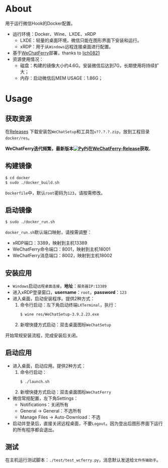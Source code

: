 # About
用于运行微信Hook的Docker配置。
*   运行环境：Docker、Wine、LXDE、xRDP
    -   LXDE：轻量的桌面环境，微信只能在图形界面下安装和运行。
    -   xRDP：用于从``Windows``远程连接桌面进行配置。
*   基于[WeChatFerry](https://github.com/lich0821/WeChatFerry)部署，thanks to [lich0821](https://github.com/lich0821/WeChatFerry/commits?author=lich0821)
*   资源使用情况：
    -   磁盘：构建的镜像大小约4.6G。安装微信后达到7G，长期使用将持续扩大；
    -   内存：启动微信后MEM USAGE：1.86G；

# Usage
## 获取资源
在[Releases](https://github.com/Saroth/docker_wechat/releases)
下载安装包``WeChatSetup``和工具包``v??.?.?.zip``，放到工程目录``docker/res``。

**WeChatFerry迭代频繁，最新版本[![PyPi](https://img.shields.io/pypi/v/wcferry.svg)](https://pypi.python.org/pypi/wcferry)在[WeChatFerry-Release](https://github.com/lich0821/WeChatFerry/releases)获取**。

## 构建镜像
```sh
$ cd docker
$ sudo ./docker_build.sh
```

``Dockerfile``中，默认``root``密码为``123``，请按需修改。

## 启动镜像
```sh
$ sudo ./docker_run.sh
```

``docker_run.sh``默认端口映射，请按需调整：
*   xRDP端口：3389，映射到主机13389
*   WeChatFerry命令端口：8001，映射到主机18001
*   WeChatFerry消息端口：8002，映射到主机18002

## 安装应用
*   ``Windows``启动``远程桌面连接``，**地址**：``服务器IP:13389``
*   进入xRDP登录窗口，**username**：``root``，**password**：``123``
*   进入桌面，启动安装程序。提供2种方式：
    1.  命令行启动：左下角启动终端``LXTerminal``，执行：
        ```sh
        $ wine res/WeChatSetup-3.9.2.23.exe
        ```
    2.  新增快捷方式启动：双击桌面图标``WeChatSetup``

开始常规安装流程，完成安装后关闭。

## 启动应用
*   进入桌面，启动应用。提供2种方式：
    1.  命令行启动：
        ```sh
        $ ./launch.sh
        ```
    2.  新增快捷方式启动：双击桌面图标``WeChatFerry``
*   微信常规配置，左下角Settings：
    -   Notifications：关闭所有
    -   General -> General：不选所有
    -   Manage Files -> Auto-Download：不选
*   启动并登录后，直接关闭远程桌面，不要``Logout``。因为登出后图形界面下运行的所有程序都会退出。

## 测试
在主机运行测试脚本：``./test/test_wcferry.py``，消息默认发送给``文件传输助手``。

